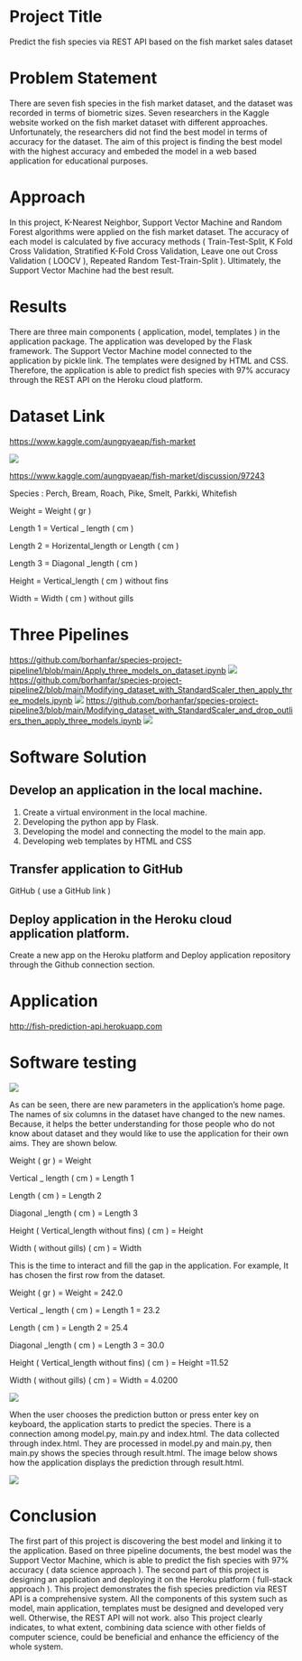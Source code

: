 # Project Title 
Predict the fish species via REST API based on the fish market sales dataset
# Problem Statement 
There are seven fish species in the fish market dataset, and the dataset was recorded in terms of biometric sizes. Seven researchers in the Kaggle website worked on the fish market dataset with different approaches. Unfortunately, the researchers did not find the best model in terms of accuracy for the dataset. The aim of this project is finding the best model with the highest accuracy and embeded the model in a web based application for educational purposes.
# Approach 
In this project, K-Nearest Neighbor, Support Vector Machine and Random Forest algorithms were applied on the fish market dataset. The accuracy of each model is calculated by five accuracy methods ( Train-Test-Split, K Fold Cross Validation, Stratified K-Fold Cross Validation, Leave one out Cross Validation ( LOOCV ), Repeated Random Test-Train-Split ). Ultimately, the Support Vector Machine had the best result.
# Results 
There are three main components ( application, model, templates ) in the application package. The application was developed by the Flask framework. The Support Vector Machine model connected to the application by pickle link. The templates were designed by HTML and CSS. Therefore, the application is able to predict fish species with 97% accuracy through the REST API on the Heroku cloud platform.
# Dataset Link
https://www.kaggle.com/aungpyaeap/fish-market

![](Data.png)


https://www.kaggle.com/aungpyaeap/fish-market/discussion/97243

Species : Perch, Bream, Roach, Pike, Smelt, Parkki, Whitefish

Weight = Weight ( gr )

Length 1 = Vertical _ length ( cm )

Length 2 = Horizental_length or Length ( cm )

Length 3 = Diagonal _length ( cm )

Height = Vertical_length ( cm ) without fins 

Width = Width ( cm ) without gills 


#  Three Pipelines
https://github.com/borhanfar/species-project-pipeline1/blob/main/Apply_three_models_on_dataset.ipynb
![](Pipeline1.png)
https://github.com/borhanfar/species-project-pipeline2/blob/main/Modifying_dataset_with_StandardScaler_then_apply_three_models.ipynb
![](Pipeline2.png)
https://github.com/borhanfar/species-project-pipeline3/blob/main/Modifying_dataset_with_StandardScaler_and_drop_outliers_then_apply_three_models.ipynb
![](Pipeline3.png)
# Software Solution
## Develop an application in the local machine.
1) Create a virtual environment in the local machine.
2) Developing the python app by Flask.
3) Developing the model and connecting the model to the main app.
4) Developing web templates by HTML and CSS 
## Transfer application to GitHub
GitHub ( use a GitHub link )
## Deploy application in the Heroku cloud application platform.
Create a new app on the Heroku platform and Deploy application repository through the Github connection section.
# Application
http://fish-prediction-api.herokuapp.com
# Software testing
![](API.png)

As can be seen, there are new parameters in the application’s home page. The names of six columns in the dataset have changed to the new names. Because, it helps the better understanding for those people who do not know about dataset and they would like to use the application for their own aims. They are shown below.

Weight ( gr ) = Weight 

Vertical _ length ( cm ) = Length 1 

Length ( cm ) = Length 2

Diagonal _length ( cm ) = Length 3

Height ( Vertical_length without fins) ( cm ) = Height 

Width ( without gills) ( cm ) = Width 
 
This is the time to interact and fill the gap in the application. For example, It has chosen the first row from the dataset.


Weight ( gr ) = Weight = 242.0

Vertical _ length ( cm ) = Length 1 = 23.2

Length ( cm ) = Length 2 = 25.4

Diagonal _length ( cm ) = Length 3 = 30.0

Height ( Vertical_length without fins) ( cm ) = Height =11.52

Width ( without gills) ( cm ) = Width = 4.0200


![](interacted.png)

When the user chooses the prediction button or press enter key on keyboard, the application starts to predict the species. There is a connection among model.py, main.py and index.html. The data collected through index.html. They are processed in model.py and main.py, then main.py shows the species through result.html. The image below shows how the application displays the prediction through result.html.

![](Result.png)

# Conclusion

The first part of this project is discovering the best model and linking it to the application. Based on three pipeline documents, the best model was the Support Vector Machine, which is able to predict the fish species with 97% accuracy ( data science approach ). The second part of this project is designing an application and deploying it on the Heroku platform ( full-stack approach ). This project demonstrates the fish species prediction via REST API is a comprehensive system. All the components of this system such as model, main application, templates must be designed and developed very well. Otherwise, the REST API will not work. also This project clearly indicates, to what extent, combining data science with other fields of computer science, could be beneficial and enhance the efficiency of the whole system.

